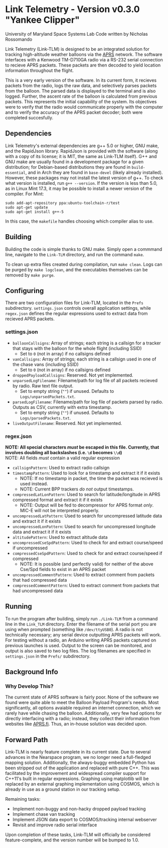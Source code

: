 Link Telemetry - Version v0.3.0 "Yankee Clipper"
================================================

University of Maryland Space Systems Lab
Code written by Nicholas Rossomando

Link Telemetry (Link-TLM) is designed to be an integrated solution for tracking high-altitude weather balloons
via the [APRS](http://www.aprs.org/) network. The software interfaces with a Kenwood TM-D710GA radio
via a RS-232 serial connection to recieve APRS packets. These packets are then decoded to yield
location information throughout the flight.

This is a very early version of the software. In its current form, it recieves packets from the radio,
logs the raw data, and selectively parses packets from the balloon. The parsed data is displayed to the
terminal and is also logged. Further, the ascent rate of the balloon is calculated from previous packets.
This represents the initial capability of the system. Its objectives were to verify that the radio would
communicate properly with the computer and to verify the accuracy of the APRS packet decoder; both were
completed succesfully.

Dependencies
------------

Link Telemetry's external dependencies are g++ 5.0 or higher, GNU make, and the RapidJson library.
RapidJson is provided with the software (along with a copy of its license; it is MIT, the same as Link-TLM itself).
G++ and GNU make are usually found in a development package for a given distribution; for Debian-based distributions
they are found in `build-essential`, and in Arch they are found in `base-devel` (likely already installed). However,
these packages may not install the latest version of g++. To check what
version is installed, run `g++ --version`. If the version is less than 5.0, as in Linux Mint 17.3, it may
be possible to install a newer version of the compiler. For Mint:

```
sudo add-apt-repository ppa:ubuntu-toolchain-r/test
sudo apt-get update
sudo apt-get install g++-5
```

In this case, the `makefile` handles choosing which compiler alias to use.

Building
--------

Building the code is simple thanks to GNU make. Simply open a commmand line, navigate to the `Link-TLM`
directory, and run the command `make`. 

To clean up extra files created during compilation, run `make clean`.
Logs can be purged by `make logclean`, and the executables themselves can be removed by `make purge`.

Configuring
-----------

There are two configuration files for Link-TLM, located in the `Prefs` subdirectory. `settings.json` controls
overall application settings, while `regex.json` defines the regular expressions used to extract data from
recieved APRS packets.

### settings.json ###
-   `balloonCallsigns`: Array of strings; each string is a callsign for a tracker that stays with the balloon for the whole flight (including SSID)
    -   Set to `0` (not in array) if no callsigns defined
-   `vanCallsigns`: Array of strings; each string is a callsign used in one of the chase vans (including SSID)
    -   Set to `0` (not in array) if no callsigns defined
-   `droppedPayloadCallsigns`: Reserved. Not yet implemented.
-   `unparsedLogFilename`: Filename/path for log file of all packets recieved by radio. Raw text file output.
    -   Set to empty string (`""`) if unused. Defaults to `Logs/unparsedPackets.txt`.
-   `parsedLogFilename`: Filename/path for log file of packets parsed by radio. Outputs as CSV, currently with extra timestamp.
    -   Set to empty string (`""`) if unused. Defaults to `Logs/parsedPackets.txt`.
-   `liveOutputFilename`: Reserved. Not yet implemented.

### regex.json ###
**NOTE: All special characters *must* be escaped in this file. Currently, that involves doubling all backslashes
(i.e. `\d` becomes `\\d`)**  
NOTE: All fields *must* contain a valid regular expression

-   `callsignPattern`: Used to extract radio callsign
-   `timestampPattern`: Used to look for a timestamp and extract it if it exists
    -   NOTE: If no timestamp in packet, the time the packet was recieved is used instead.
    -   NOTE: Current BPP trackers *do not* output timestamps.
-   `compressedLatLonPattern`: Used to search for latitude/longitude in APRS compressed format and extract it if it exists
    -   NOTE: Output will be fed to decompressor for APRS format *only*. MIC-E will not be interpreted properly.
-   `uncompressedLatPattern`: Used to search for uncompressed latitude data and extract it if it exists
-   `uncompressedLonPattern`: Used to search for uncompressed longitude data and extract it if it exists
-   `altitudePattern`: Used to extract altitude data
-   `uncompressedCseSpdPattern`: Used to check for and extract course/speed if uncompressed
-   `compressedCseSpdPattern`: Used to check for and extract course/speed if compressed
    -   NOTE: It is possible (and perfectly valid) for neither of the above Cse/Spd fields to exist in an APRS packet
-   `uncompressedCommentPattern`: Used to extract comment from packets that had compressed data
-   `compressedCommentPattern`: Used to extract comment from packets that had uncompressed data

Running
-------

To run the program after building, simply run `./Link-TLM` from a command line in the `Link_TLM` directory.
Enter the filename of the serial port you are using when prompted (something like `/dev/ttyUSB0`). A radio is
not technically necessary; any serial device outputting APRS packets will work. For testing without a radio,
an Arduino writing APRS packets captured on previous launches is used. Output to the screen can be monitored,
and output is also saved to two log files. The log filenames are specified in `settings.json` in the `Prefs/`
subdirectory.

Background Info
---------------

### Why Develop This? ###
The current state of APRS software is fairly poor. None of the software we found were quite able to meet the
Balloon Payload Program's needs. Most significantly, all options avaiable required an internet connection,
which we rarely have while chasing the balloon. Additionally, very few had options for directly interfacing
with a radio; instead, they collect their information from websites like [APRS.fi](http://www.aprs.fi). Thus,
an in-house solution was decided upon.

Forward Path
------------

Link-TLM is nearly feature complete in its current state. Due to several advances in the Nearspace program, we
no longer need a full-fledged mapping solution. Additionally, the always-buggy embedded Python has been stripped
out of the application and replaced with pure C++. This was facilitated by the improvement and widespread compiler
support for C++11's built in regular expressions. Graphing using matplotlib will be replaced by an external
graphing implementation using COSMOS, which is already in use as a ground station in our tracking setup.

Remaining tasks:

-   Implement non-buggy and non-hacky dropped payload tracking
-   Implement chase van tracking
-   Implement JSON data export to COSMOS/tracking internal webserver
-   Revisit and improve radio serial interface

Upon completion of these tasks, Link-TLM will officially be considered feature-complete, and the version number will
be bumped to 1.0.

